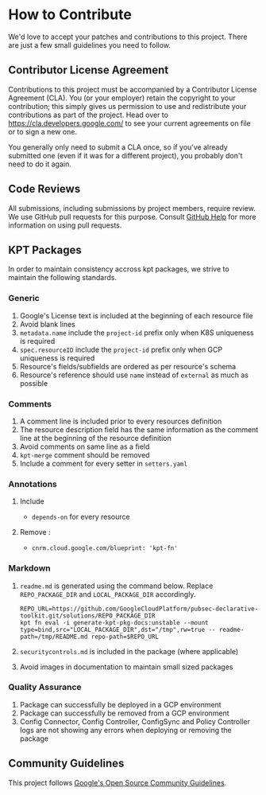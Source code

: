# How to Contribute

We'd love to accept your patches and contributions to this project. There are
just a few small guidelines you need to follow.

## Contributor License Agreement

Contributions to this project must be accompanied by a Contributor License
Agreement (CLA). You (or your employer) retain the copyright to your
contribution; this simply gives us permission to use and redistribute your
contributions as part of the project. Head over to
<https://cla.developers.google.com/> to see your current agreements on file or
to sign a new one.

You generally only need to submit a CLA once, so if you've already submitted one
(even if it was for a different project), you probably don't need to do it
again.

## Code Reviews

All submissions, including submissions by project members, require review. We
use GitHub pull requests for this purpose. Consult
[GitHub Help](https://help.github.com/articles/about-pull-requests/) for more
information on using pull requests.

## KPT Packages

In order to maintain consistency accross kpt packages, we strive to maintain the following standards.

### Generic

1. Google's License text is included at the beginning of each resource file
1. Avoid blank lines
1. `metadata.name` include the `project-id` prefix only when K8S uniqueness is required
1. `spec.resourceID` include the `project-id` prefix only when GCP uniqueness is required
1. Resource's fields/subfields are ordered as per resource's schema
1. Resource's reference should use `name` instead of `external` as much as possible

### Comments

1. A comment line is included prior to every resources definition
1. The resource description field has the same information as the comment line at the beginning of the resource definition
1. Avoid comments on same line as a field
1. `kpt-merge` comment should be removed
1. Include a comment for every setter in `setters.yaml`

### Annotations

1. Include

    - `depends-on` for every resource

1. Remove :

    - `cnrm.cloud.google.com/blueprint: 'kpt-fn'`

### Markdown

1. `readme.md` is generated using the command below. Replace `REPO_PACKAGE_DIR` and `LOCAL_PACKAGE_DIR` accordingly.

    ```shell
    REPO_URL=https://github.com/GoogleCloudPlatform/pubsec-declarative-toolkit.git/solutions/REPO_PACKAGE_DIR
    kpt fn eval -i generate-kpt-pkg-docs:unstable --mount type=bind,src="LOCAL_PACKAGE_DIR",dst="/tmp",rw=true -- readme-path=/tmp/README.md repo-path=$REPO_URL
    ```

1. `securitycontrols.md` is included in the package (where applicable)
1. Avoid images in documentation to maintain small sized packages

### Quality Assurance

1. Package can successfully be deployed in a GCP environment
1. Package can successfully be removed from a GCP environment
1. Config Connector, Config Controller, ConfigSync and Policy Controller logs are not showing any errors when deploying or removing the package


## Community Guidelines

This project follows
[Google's Open Source Community Guidelines](https://opensource.google/conduct/).
